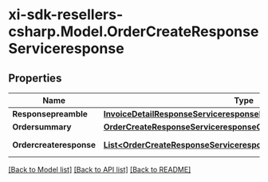 # xi-sdk-resellers-csharp.Model.OrderCreateResponseServiceresponse

## Properties

Name | Type | Description | Notes
------------ | ------------- | ------------- | -------------
**Responsepreamble** | [**InvoiceDetailResponseServiceresponseResponsepreamble**](InvoiceDetailResponseServiceresponseResponsepreamble.md) |  | [optional] 
**Ordersummary** | [**OrderCreateResponseServiceresponseOrdersummary**](OrderCreateResponseServiceresponseOrdersummary.md) |  | [optional] 
**Ordercreateresponse** | [**List&lt;OrderCreateResponseServiceresponseOrdercreateresponseInner&gt;**](OrderCreateResponseServiceresponseOrdercreateresponseInner.md) | Collection of orders | [optional] 

[[Back to Model list]](../README.md#documentation-for-models) [[Back to API list]](../README.md#documentation-for-api-endpoints) [[Back to README]](../README.md)

